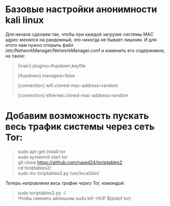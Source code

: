 # Базовые настройки анонимности kali linux
 Для начала сделаем так, чтобы при каждой загрузке системы MAC адрес менялся на рандомный, это никогда не бывает лишним. И для этого нам нужно открыть файл /etc/NetworkManager/NetworkManager.conf и изменить его содержимое, на такое:    
 
> [main] 
>plugins=ifupdown,keyfile
> 
>[ifupdown] 
>managed=false 
>
>[connection] 
>wifi.cloned-mac-address=random 
>
>[connection] 
>ethernet.cloned-mac-address=random 

# Добавим возможность пускать весь трафик системы через сеть Tor:
> sudo apt-get install tor  
> sudo systemctl start tor  
> git clone https://github.com/ruped24/toriptables2  
> cd toriptables2/  
> sudo mv toriptables2.py /usr/local/bin/  

_Теперь направляем весь трафик через Tor, командой:_
> sudo toriptables2.py -l  
Чтобы сменить айпишник
> sudo kill -HUP $(pidof tor)  


